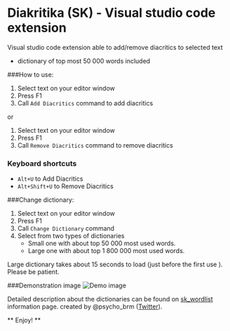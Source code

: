 # Diakritika (SK) - Visual studio code extension

Visual studio code extension able to add/remove diacritics to selected text 

- dictionary of top most 50 000 words included   

###How to use:

1. Select text on your editor window
2. Press F1
3. Call `Add Diacritics` command to add diacritics

or

1. Select text on your editor window
2. Press F1
3. Call `Remove Diacritics` command to remove diacritics


### Keyboard shortcuts

- `Alt+U` to Add Diacritics
- `Alt+Shift+U` to Remove Diacritics


###Change dictionary:

1. Select text on your editor window
2. Press F1
3. Call `Change Dictionary` command
4. Select from two types of dictionaries
    - Small one with about top 50 000 most used words.
    - Large one with about top 1 800 000 most used words.

Large dictionary takes about 15 seconds to load (just before the first use ). Please be patient. 

###Demonstration image
![Demo image](https://github.com/zemacik/vscode-diakritika-sk-extension/blob/master/assets/Animation.gif)

Detailed description about the dictionaries can be found on [sk_wordlist](http://p.brm.sk/sk_wordlist/) information page. created by @psycho_brm ([Twitter](https://twitter.com/psycho_brm)). 

** Enjoy! **
